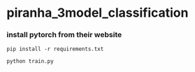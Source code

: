 # piranha_3model_classification

### install pytorch from their website

`pip install -r requirements.txt`

`python train.py`

